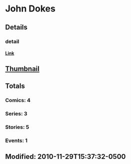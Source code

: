 # John  Dokes 
## Details
### detail
#### [Link](http://marvel.com/comics/creators/5881/john_dokes?utm_campaign=apiRef&utm_source=225578a89fc76f3d20fbffda5d17a88d)
## [Thumbnail](http://i.annihil.us/u/prod/marvel/i/mg/b/40/image_not_available.jpg)
## Totals
### Comics: 4
### Series: 3
### Stories: 5
### Events: 1
## Modified: 2010-11-29T15:37:32-0500